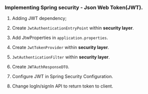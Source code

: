 
### Implementing Spring security - Json Web Token(JWT).

1. Adding JWT dependency;

2. Create `JwtAuthenticationEntryPoint` within **security layer**.

3. Add JtwProperties in `application.properties`.

4. Create `JwtTokenProvider` within **security layer**.

5. `JwtAuthenticationFilter` within **security layer**.

6. Create `JWTAuthResponseDTO`.

7. Configure JWT in Spring Security Configuration.

8. Change logIn/signIn API to return token to client.
